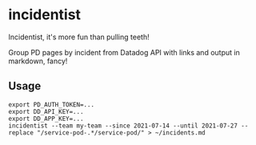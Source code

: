 # incidentist

Incidentist, it's more fun than pulling teeth!

Group PD pages by incident from Datadog API with links and output in markdown, fancy!

## Usage

```shell
export PD_AUTH_TOKEN=...
export DD_API_KEY=...
export DD_APP_KEY=...
incidentist --team my-team --since 2021-07-14 --until 2021-07-27 --replace "/service-pod-.*/service-pod/" > ~/incidents.md
```
